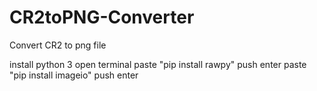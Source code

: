 # CR2toPNG-Converter
Convert CR2 to png file

install python 3
open terminal <administrator>
paste "pip install rawpy"
  push enter
paste "pip install imageio"
  push enter
